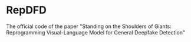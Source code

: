 # RepDFD
The official code of the paper "Standing on the Shoulders of Giants: Reprogramming Visual-Language Model for General Deepfake Detection"
